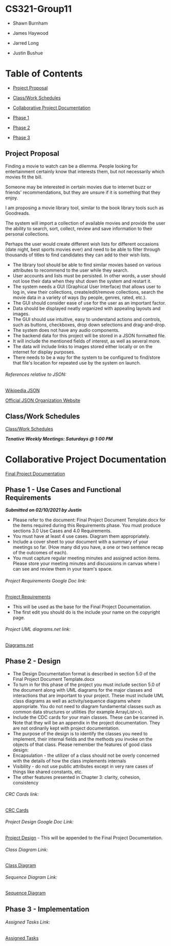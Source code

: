 # CS321-Group11
- Shawn Burnham

- James Haywood

- Jarred Long

- Justin Bushue

# Table of Contents
- [Project Proposal](https://github.com/jab0073/CS321-Group11#project-proposal)

- [Class/Work Schedules](https://github.com/jab0073/CS321-Group11#classwork-schedules)

- [Collaborative Project Documentation](https://github.com/jab0073/CS321-Group11#collaborative-project-documentation)

 * [Phase 1](https://github.com/jab0073/CS321-Group11/blob/main/README.md#phase-1---use-cases-and-functional-requirements)

 * [Phase 2](https://github.com/jab0073/CS321-Group11/blob/main/README.md#phase-2---design)

 * [Phase 3](https://github.com/jab0073/CS321-Group11/blob/main/README.md#phase-3---implementation)

## Project Proposal

Finding a movie to watch can be a dilemma. People looking for entertainment certainly know that interests them, but not necessarily which movies fit the bill.

Someone may be interested in certain movies due to internet buzz or friends' recommendations, but they are unsure if it is something that they enjoy.


I am proposing a movie library tool, similar to the book library tools such as Goodreads.


The system will import a collection of available movies and provide the user the ability to search, sort, collect, review and save information to their personal collections.

Perhaps the user would create different wish lists for different occasions (date night, best sports movies ever) and need to be able to filter through thousands of titles to find candidates they can add to their wish lists.

- The library tool should be able to find similar movies based on various attributes to recommend to the user while they search.
- User accounts and lists must be persisted. In other words, a user should not lose their data when they shut down the system and restart it.
- The system needs a GUI (Graphical User Interface) that allows user to log in, view their collections, create/edit/remove collections, search the movie data in a variety of ways (by people, genres, rated, etc.).
- The GUI should consider ease of use for the user as an important factor.
- Data should be displayed neatly organized with appealing layouts and images.
- The GUI should use intuitive, easy to understand actions and controls, such as buttons, checkboxes, drop down selections and drag-and-drop.
- The system does not have any audio components.
- The backend data for this project will be stored in a JSON formatted file.
- It will include the mentioned fields of interest, as well as several more.
- The data will include links to images stored either locally or on the internet for display purposes.
- There needs to be a way for the system to be configured to find/store that file's location for repeated use by the system on launch.

###### References relative to JSON:

[Wikipedia JSON](https://en.wikipedia.org/wiki/JSON#:~:text=After%20RFC%204627%20had%20been%20available%20as%20its,was%20also%20standardized%20as%20ISO%20%2F%20IEC%2021778%3A2017)

[Official JSON Organization Website](http://www.json.org/)

## Class/Work Schedules
[Class/Work Schedules](https://docs.google.com/spreadsheets/d/1Zj6V2qRDIKM7VogGnZrPiUvWgQ8GM8AiMRLizCSQWl0/edit?usp=sharing)

_**Tenative Weekly Meetings: Saturdays @ 1:00 PM**_

# Collaborative Project Documentation

[Final Project Documentation](https://docs.google.com/document/d/1gjTqStX6FBkAt3OKbrzCFy5J3OV_Pv2U2Q-0uU_9xlw/edit?usp=sharing)

## Phase 1 - Use Cases and Functional Requirements
_**Submitted on 02/10/2021 by Justin**_

- Please refer to the document: Final Project Document Template.docx for the items required during this Requirements phase. You must produce sections 3.0 Use Cases and 4.0 Requirements.
- You must have at least 4 use cases. Diagram them appropriately.
- Include a cover sheet to your document with a summary of your meetings so far. (How many did you have, a one or two sentence recap of the outcomes of each).
- You must capture regular meeting minutes and assigned action items. Please store your meeting minutes and discussions in canvas where I can see and review them in your team's space.

###### Project Requirements Google Doc link:
[Project Requirements](https://docs.google.com/document/d/1jK5SMebc2KZXrWDSEhD-Uoqr7eXiCwLy30pSULupH8M/edit?usp=sharing)
- This will be used as the base for the Final Project Documentation.
- The first edit you should do is the include your name on the copyright page.

###### Project UML diagrams.net link:
[Diagrams.net](https://drive.google.com/file/d/1ZrRywBNkzC5qNdocyuXb9DE71RfPt1kw/view?usp=sharing)

## Phase 2 - Design

- The Design Documentation format is described in section 5.0 of the Final Project Document Template.docx
- To turn in for this phase of the project you must include section 5.0 of the document along with UML diagrams for the major classes and interactions that are important to your project. These must include UML class diagrams as well as activity/sequence diagrams where appropriate. You do not need to diagram fundamental classes such as common data structures or utilities (for example ArrayList<>).
- Include the CDC cards for your main classes. These can be scanned in. Note that they will be an appendix in the project documentation. They are not ordinarily kept with project documentation.
- The purpose of the design is to identify the classes you need to implement, their internal fields and the methods you invoke on the objects of that class. Please remember the features of good class design:
- Encapsulation - the utilizer of a class should not be overly concerned with the details of how the class implements internals
- Visibility - do not use public attributes except in very rare cases of things like shared constants, etc.
- The other features presented in Chapter 3: clarity, cohesion, consistency

###### CRC Cards link:
[CRC Cards](https://docs.google.com/presentation/d/1GOsnx2NHszYy-sL2_1o1KaVt6TZ-FgG1nOWxgyRE9Bc/edit?usp=sharing)


###### Project Design Google Doc Link:
[Project Design](https://docs.google.com/document/d/10F8aMiHMLQmdriyXlFgvTpuQxof5Ho8EHYjcVTVhb0U/edit?usp=sharing) - This will be appended to the Final Project Documentation.


###### Class Diagram Link:
[Class Diagram](https://drive.google.com/file/d/1asyjjNQfIKeHKEU_L7dTbDRP5gQ68bH7/view?usp=sharing)


###### Sequence Diagram Link:
[Sequence Diagram](https://drive.google.com/file/d/1Pj4RPgoOQPjRVnAHSAXAva-sTQz_6TvE/view?usp=sharing)


## Phase 3 - Implementation


###### Assigned Tasks Link:
[Assigned Tasks](https://docs.google.com/spreadsheets/d/1Edy5DPGPyGy-__11zUdGLXaPj5TFPLLDmdI75xgVwGg/edit?usp=sharing)

